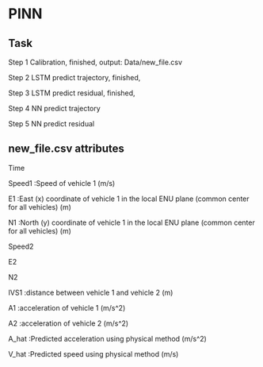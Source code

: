 # PINN

## Task

Step 1 Calibration, finished, output: Data/new_file.csv

Step 2 LSTM predict trajectory, finished,

Step 3 LSTM predict residual, finished,

Step 4 NN predict trajectory

Step 5 NN predict residual


## new_file.csv attributes

Time	

Speed1  :Speed of vehicle 1 (m/s)

E1  :East (x) coordinate of vehicle 1 in the local ENU plane (common center for all vehicles) (m)

N1	:North (y) coordinate of vehicle 1 in the local ENU plane (common center for all vehicles) (m)

Speed2

E2	

N2	

IVS1	:distance between vehicle 1 and vehicle 2 (m)

A1	:acceleration of vehicle 1 (m/s^2)

A2	:acceleration of vehicle 2 (m/s^2)

A_hat	:Predicted acceleration using physical method (m/s^2)

V_hat	:Predicted speed using physical method (m/s)
